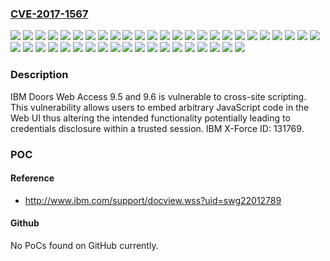 ### [CVE-2017-1567](https://cve.mitre.org/cgi-bin/cvename.cgi?name=CVE-2017-1567)
![](https://img.shields.io/static/v1?label=Product&message=Rational%20DOORS&color=blue)
![](https://img.shields.io/static/v1?label=Version&message=9.5%20&color=brightgreen)
![](https://img.shields.io/static/v1?label=Version&message=9.5.0.1%20&color=brightgreen)
![](https://img.shields.io/static/v1?label=Version&message=9.5.0.2%20&color=brightgreen)
![](https://img.shields.io/static/v1?label=Version&message=9.5.0.3%20&color=brightgreen)
![](https://img.shields.io/static/v1?label=Version&message=9.5.0.4%20&color=brightgreen)
![](https://img.shields.io/static/v1?label=Version&message=9.5.0.5%20&color=brightgreen)
![](https://img.shields.io/static/v1?label=Version&message=9.5.0.6%20&color=brightgreen)
![](https://img.shields.io/static/v1?label=Version&message=9.5.0.7%20&color=brightgreen)
![](https://img.shields.io/static/v1?label=Version&message=9.5.1%20&color=brightgreen)
![](https://img.shields.io/static/v1?label=Version&message=9.5.1.1%20&color=brightgreen)
![](https://img.shields.io/static/v1?label=Version&message=9.5.1.2%20&color=brightgreen)
![](https://img.shields.io/static/v1?label=Version&message=9.5.1.3%20&color=brightgreen)
![](https://img.shields.io/static/v1?label=Version&message=9.5.1.4%20&color=brightgreen)
![](https://img.shields.io/static/v1?label=Version&message=9.5.1.5%20&color=brightgreen)
![](https://img.shields.io/static/v1?label=Version&message=9.5.1.6%20&color=brightgreen)
![](https://img.shields.io/static/v1?label=Version&message=9.5.1.7%20&color=brightgreen)
![](https://img.shields.io/static/v1?label=Version&message=9.5.1.8%20&color=brightgreen)
![](https://img.shields.io/static/v1?label=Version&message=9.5.2%20&color=brightgreen)
![](https://img.shields.io/static/v1?label=Version&message=9.5.2.1%20&color=brightgreen)
![](https://img.shields.io/static/v1?label=Version&message=9.5.2.2%20&color=brightgreen)
![](https://img.shields.io/static/v1?label=Version&message=9.5.2.3%20&color=brightgreen)
![](https://img.shields.io/static/v1?label=Version&message=9.5.2.4%20&color=brightgreen)
![](https://img.shields.io/static/v1?label=Version&message=9.5.2.5%20&color=brightgreen)
![](https://img.shields.io/static/v1?label=Version&message=9.5.2.6%20&color=brightgreen)
![](https://img.shields.io/static/v1?label=Version&message=9.5.2.7%20&color=brightgreen)
![](https://img.shields.io/static/v1?label=Version&message=9.6%20&color=brightgreen)
![](https://img.shields.io/static/v1?label=Version&message=9.6.0.1%20&color=brightgreen)
![](https://img.shields.io/static/v1?label=Version&message=9.6.0.2%20&color=brightgreen)
![](https://img.shields.io/static/v1?label=Version&message=9.6.0.3%20&color=brightgreen)
![](https://img.shields.io/static/v1?label=Version&message=9.6.0.4%20&color=brightgreen)
![](https://img.shields.io/static/v1?label=Version&message=9.6.0.5%20&color=brightgreen)
![](https://img.shields.io/static/v1?label=Version&message=9.6.0.6%20&color=brightgreen)
![](https://img.shields.io/static/v1?label=Version&message=9.6.1%20&color=brightgreen)
![](https://img.shields.io/static/v1?label=Version&message=9.6.1.1%20&color=brightgreen)
![](https://img.shields.io/static/v1?label=Version&message=9.6.1.2%20&color=brightgreen)
![](https://img.shields.io/static/v1?label=Version&message=9.6.1.3%20&color=brightgreen)
![](https://img.shields.io/static/v1?label=Version&message=9.6.1.4%20&color=brightgreen)
![](https://img.shields.io/static/v1?label=Version&message=9.6.1.5%20&color=brightgreen)
![](https://img.shields.io/static/v1?label=Version&message=9.6.1.6%20&color=brightgreen)
![](https://img.shields.io/static/v1?label=Version&message=9.6.1.7%20&color=brightgreen)
![](https://img.shields.io/static/v1?label=Version&message=9.6.1.8%20&color=brightgreen)
![](https://img.shields.io/static/v1?label=Version&message=9.6.1.9%20&color=brightgreen)
![](https://img.shields.io/static/v1?label=Vulnerability&message=Cross-Site%20Scripting&color=brightgreen)

### Description

IBM Doors Web Access 9.5 and 9.6 is vulnerable to cross-site scripting. This vulnerability allows users to embed arbitrary JavaScript code in the Web UI thus altering the intended functionality potentially leading to credentials disclosure within a trusted session. IBM X-Force ID: 131769.

### POC

#### Reference
- http://www.ibm.com/support/docview.wss?uid=swg22012789

#### Github
No PoCs found on GitHub currently.

